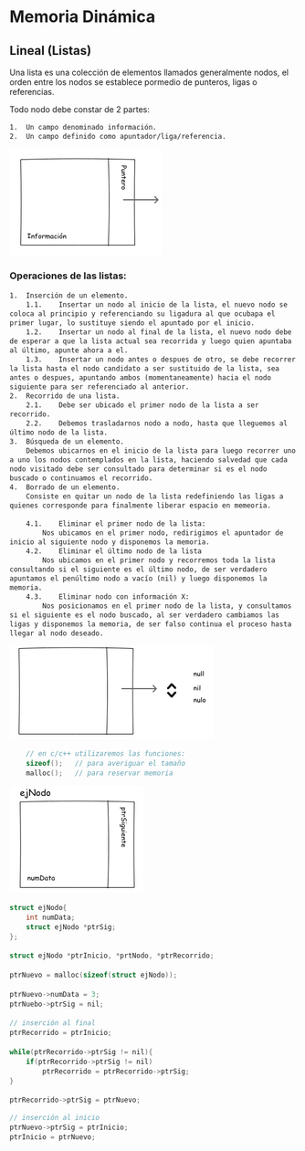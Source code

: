 # Memoria Dinámica

## Lineal (Listas)

Una lista es una colección de elementos llamados generalmente nodos, el orden entre los nodos se establece pormedio de punteros, ligas o referencias.

Todo nodo debe constar de 2 partes:

    1.  Un campo denominado información.
    2.  Un campo definido como apuntador/liga/referencia.

![alt text](nodo.png)

### Operaciones de las listas:
    1.  Inserción de un elemento.
        1.1.    Insertar un nodo al inicio de la lista, el nuevo nodo se coloca al principio y referenciando su ligadura al que ocubapa el primer lugar, lo sustituye siendo el apuntado por el inicio.
        1.2.    Insertar un nodo al final de la lista, el nuevo nodo debe de esperar a que la lista actual sea recorrida y luego quien apuntaba al último, apunte ahora a el.
        1.3.    Insertar un nodo antes o despues de otro, se debe recorrer la lista hasta el nodo candidato a ser sustituido de la lista, sea antes o despues, apuntando ambos (momentaneamente) hacia el nodo siguiente para ser referenciado al anterior.
    2.  Recorrido de una lista.
        2.1.    Debe ser ubicado el primer nodo de la lista a ser recorrido.
        2.2.    Debemos trasladarnos nodo a nodo, hasta que lleguemos al último nodo de la lista.
    3.  Búsqueda de un elemento.
        Debemos ubicarnos en el inicio de la lista para luego recorrer uno a uno los nodos contemplados en la lista, haciendo salvedad que cada nodo visitado debe ser consultado para determinar si es el nodo buscado o continuamos el recorrido.
    4.  Borrado de un elemento.
        Consiste en quitar un nodo de la lista redefiniendo las ligas a quienes corresponde para finalmente liberar espacio en memeoria.

        4.1.    Eliminar el primer nodo de la lista:
            Nos ubicamos en el primer nodo, redirigimos el apuntador de inicio al siguiente nodo y disponemos la memoria.
        4.2.    Eliminar el último nodo de la lista
            Nos ubicamos en el primer nodo y recorremos toda la lista consultando si el siguiente es el último nodo, de ser verdadero apuntamos el penúltimo nodo a vacío (nil) y luego disponemos la memoria.
        4.3.    Eliminar nodo con información X:
            Nos posicionamos en el primer nodo de la lista, y consultamos si el siguiente es el nodo buscado, al ser verdadero cambiamos las ligas y disponemos la memoria, de ser falso continua el proceso hasta llegar al nodo deseado.

![alt text](nodoNil.png)

``` cpp
    // en c/c++ utilizaremos las funciones:
    sizeof();   // para averiguar el tamaño
    malloc();   // para reservar memoria
```

![alt text](ejNodo.png)

``` cpp
struct ejNodo{
    int numData;
    struct ejNodo *ptrSig;
};

struct ejNodo *ptrInicio, *prtNodo, *ptrRecorrido;

ptrNuevo = malloc(sizeof(struct ejNodo));

ptrNuevo->numData = 3;
ptrNuebo->ptrSig = nil;

// inserción al final
ptrRecorrido = ptrInicio;

while(ptrRecorrido->ptrSig != nil){
    if(ptrRecorrido->ptrSig != nil)
        ptrRecorrido = ptrRecorrido->ptrSig;
}

ptrRecorrido->ptrSig = ptrNuevo;
```

``` cpp
// inserción al inicio
ptrNuevo->ptrSig = ptrInicio;
ptrInicio = ptrNuevo;
```
